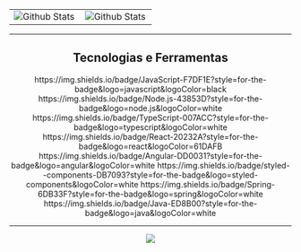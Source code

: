 <table>
  <tr>
    <td>
      <img
        align="left"
        src="https://github-readme-stats.vercel.app/api?username=gholiveira29&theme=dark&hide_border=false&include_all_commits=true"
        alt="Github Stats"
      />
    </td>
    <td>
      <img
        align="left"
        src="https://github-readme-stats.vercel.app/api/top-langs/?username=gholiveira29&theme=dark&hide_border=false&include_all_commits=true&count_private=true&layout=compact"
        alt="Github Stats"
      />
    </td>
  </tr>
</table>

---

<h2 align="center">Tecnologias e Ferramentas</h2>
<div align="center">
	https://img.shields.io/badge/JavaScript-F7DF1E?style=for-the-badge&logo=javascript&logoColor=black
  https://img.shields.io/badge/Node.js-43853D?style=for-the-badge&logo=node.js&logoColor=white
https://img.shields.io/badge/TypeScript-007ACC?style=for-the-badge&logo=typescript&logoColor=white
https://img.shields.io/badge/React-20232A?style=for-the-badge&logo=react&logoColor=61DAFB
https://img.shields.io/badge/Angular-DD0031?style=for-the-badge&logo=angular&logoColor=white
https://img.shields.io/badge/styled--components-DB7093?style=for-the-badge&logo=styled-components&logoColor=white
https://img.shields.io/badge/Spring-6DB33F?style=for-the-badge&logo=spring&logoColor=white
https://img.shields.io/badge/Java-ED8B00?style=for-the-badge&logo=java&logoColor=white

</div>

---

<div align="center">
  <a href="https://www.linkedin.com/in/guilherme-oliveira-a530271a7" target="_blank">
    <img src="https://img.shields.io/badge/-LinkedIn-%230077B5?style=for-the-badge&logo=linkedin&logoColor=white" target="_blank">
  </a>
</div>
